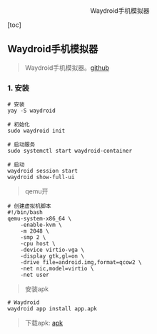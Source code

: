 <center>Waydroid手机模拟器</center>



[toc]









## Waydroid手机模拟器

> Waydroid手机模拟器。[github](https://github.com/waydroid/waydroid)









### 1. 安装

```shell
# 安装
yay -S waydroid

# 初始化
sudo waydroid init

# 启动服务
sudo systemctl start waydroid-container

# 启动
waydroid session start
waydroid show-full-ui
```

> qemu开

```shell
# 创建虚拟机脚本
#!/bin/bash
qemu-system-x86_64 \
    -enable-kvm \
    -m 2048 \
    -smp 2 \
    -cpu host \
    -device virtio-vga \
    -display gtk,gl=on \
    -drive file=android.img,format=qcow2 \
    -net nic,model=virtio \
    -net user
```

> 安装apk

```shell
# Waydroid
waydroid app install app.apk
```

> 下载apk: [apk](https://apps.evozi.com/apk-downloader)





